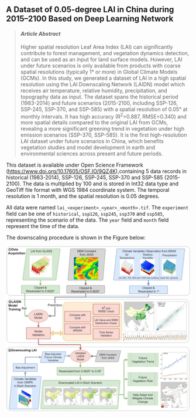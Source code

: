 ## A Dataset of 0.05-degree LAI in China during 2015–2100 Based on Deep Learning Network

> #### *Article Abstract*  
> 	Higher spatial resolution Leaf Area Index (LAI) can significantly contribute to forest management, and vegetation dynamics detection, and can be used as an input for land surface models. However, LAI under future scenarios is only available from products with coarse spatial resolutions (typically 1° or more) in Global Climate Models (GCMs). In this study, we generated a dataset of LAI in a high spatial resolution using the LAI Downscaling Network (LAIDN) model which receives air temperature, relative humidity, precipitation, and topography data as input. The dataset spans the historical period (1983-2014) and future scenarios (2015-2100, including SSP-126, SSP-245, SSP-370, and SSP-585) with a spatial resolution of 0.05° at monthly intervals. It has high accuracy (R<sup>2</sup>=0.887, RMSE=0.340) and more spatial details compared to the original LAI from GCMs, revealing a more significant greening trend in vegetation under high emission scenarios (SSP-370, SSP-585). It is the first high-resolution LAI dataset under future scenarios in China, which benefits vegetation studies and model development in earth and environmental sciences across present and future periods.

This dataset is available under Open Science Framework (https://www.doi.org/10.17605/OSF.IO/9QZ4K),containing 5 data records in historical (1983-2014), SSP-126, SSP-245, SSP-370 and SSP-585 (2015-2100). The data is multiplied by 100 and is stored in Int32 data type and GeoTiff file format with WGS 1984 coordinate system. The temporal resolution is 1 month, and the spatial resolution is 0.05 degrees. 

All data were named `lai_<experiment>_<year>_<month>.tif`. The `experiment` field can be one of `historical`, `ssp126`, `ssp245`, `ssp370` and `ssp585`, representing the scenario of the data. The `year` field and `month` field represent the time of the data.

The downscaling procedure is shown in the Figure below:

![Downscaling Procedure](https://raw.githubusercontent.com/NoSleepTonight-0712/LAI_downscaling_upload/main/.readme_images/techflow.jpg "Downscaling Procedure")

